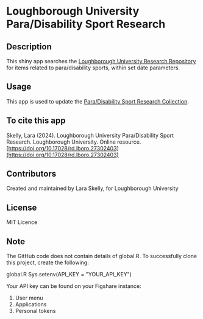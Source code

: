 # Loughborough University Para/Disability Sport Research

## Description
This shiny app searches the [Loughborough University Research Repository](https://repository.lboro.ac.uk/) for items related to para/disability sports, within set date parameters.

## Usage
This app is used to update the [Para/Disability Sport Research Collection](https://doi.org/10.17028/rd.lboro.c.7439413).

## To cite this app
Skelly, Lara (2024). Loughborough University Para/Disability Sport Research. Loughborough University. Online resource. [https://doi.org/10.17028/rd.lboro.27302403](https://doi.org/10.17028/rd.lboro.27302403)

## Contributors
Created and maintained by Lara Skelly, for Loughborough University

## License
MIT Licence

## Note
The GitHub code does not contain details of global.R. To successfully clone this project, create the following:

global.R
Sys.setenv(API_KEY = "YOUR_API_KEY")

Your API key can be found on your Figshare instance:
1. User menu
2. Applications
3. Personal tokens

